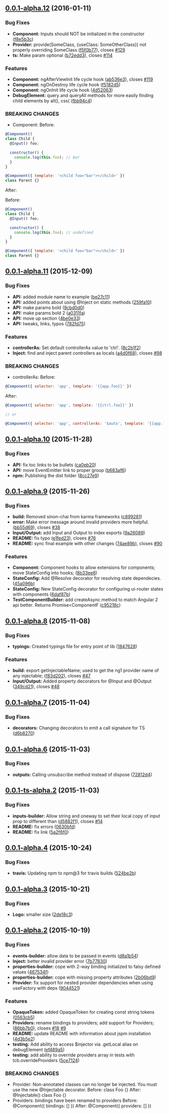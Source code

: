 <a name="0.0.1-alpha.12"></a>
## [0.0.1-alpha.12](https://github.com/ngUpgraders/ng-forward/compare/0.0.1-alpha.11...v0.0.1-alpha.12) (2016-01-11)


### Bug Fixes

* **Component:** Inputs should NOT be initialized in the constructor ([f8e5b3c](https://github.com/ngUpgraders/ng-forward/commit/f8e5b3c))
* **Provider:** provide(SomeClass, {useClass: SomeOtherClass}) not properly overriding SomeClass ([f5f0b77](https://github.com/ngUpgraders/ng-forward/commit/f5f0b77)), closes [#129](https://github.com/ngUpgraders/ng-forward/issues/129)
* **ts:** Make param optional ([b72edd3](https://github.com/ngUpgraders/ng-forward/commit/b72edd3)), closes [#114](https://github.com/ngUpgraders/ng-forward/issues/114)

### Features

* **Component:** ngAfterViewInit life cycle hook ([ab536e3](https://github.com/ngUpgraders/ng-forward/commit/ab536e3)), closes [#119](https://github.com/ngUpgraders/ng-forward/issues/119)
* **Component:** ngOnDestroy life cycle hook ([f5182d5](https://github.com/ngUpgraders/ng-forward/commit/f5182d5))
* **Component:** ngOnInit life cycle hook ([4d52063](https://github.com/ngUpgraders/ng-forward/commit/4d52063))
* **DebugElement:** query and queryAll methods for more easily finding child elements by all(), css( ([fbb94c4](https://github.com/ngUpgraders/ng-forward/commit/fbb94c4))


### BREAKING CHANGES

* Component: Before:

```js
@Component()
class Child {
  @Input() foo;

  constructor() {
    console.log(this.foo); // bar
  }
}

@Component({ template: '<child foo="bar"></child>' })
class Parent {}
```

After:

Before:

```js
@Component()
class Child {
  @Input() foo;

  constructor() {
    console.log(this.foo); // undefined
  }
}

@Component({ template: '<child foo="bar"></child>' })
class Parent {}
```



<a name="0.0.1-alpha.11"></a>
## [0.0.1-alpha.11](https://github.com/ngUpgraders/ng-forward/compare/v0.0.1-alpha.10...0.0.1-alpha.11) (2015-12-09)


### Bug Fixes

* **API:** added module name to example ([be27c11](https://github.com/ngUpgraders/ng-forward/commit/be27c11))
* **API:** added points about using @Inject on static methods ([259fa10](https://github.com/ngUpgraders/ng-forward/commit/259fa10))
* **API:** make params bold ([9cbd0d0](https://github.com/ngUpgraders/ng-forward/commit/9cbd0d0))
* **API:** make params bold 2 ([a0311fa](https://github.com/ngUpgraders/ng-forward/commit/a0311fa))
* **API:** move up section ([4be0e33](https://github.com/ngUpgraders/ng-forward/commit/4be0e33))
* **API:** tweaks, links, typos ([782fd75](https://github.com/ngUpgraders/ng-forward/commit/782fd75))

### Features

* **controllerAs:** Set default controllerAs value to 'ctrl'. ([8c2b1f2](https://github.com/ngUpgraders/ng-forward/commit/8c2b1f2))
* **Inject:** find and inject parent controllers as locals ([a4d0f68](https://github.com/ngUpgraders/ng-forward/commit/a4d0f68)), closes [#98](https://github.com/ngUpgraders/ng-forward/issues/98)


### BREAKING CHANGES

* controllerAs: Before:
```js
@Component({ selector: 'app', template: '{{app.foo}}' })
```

After:
```js
@Component({ selector: 'app', template: '{{ctrl.foo}}' })

// or

@Component({ selector: 'app', controllerAs: '$auto', template: '{{app.foo}}' })
```



<a name="0.0.1-alpha.10"></a>
## [0.0.1-alpha.10](https://github.com/ngUpgraders/ng-forward/compare/v0.0.1-alpha.9...v0.0.1-alpha.10) (2015-11-28)


### Bug Fixes

* **API:** fix toc links to be bullets ([ca0eb20](https://github.com/ngUpgraders/ng-forward/commit/ca0eb20))
* **API:** move EventEmitter link to proper group ([b683af6](https://github.com/ngUpgraders/ng-forward/commit/b683af6))
* **npm:** Publishing the dist folder ([8cc27e9](https://github.com/ngUpgraders/ng-forward/commit/8cc27e9))



<a name="0.0.1-alpha.9"></a>
## [0.0.1-alpha.9](https://github.com/ngUpgraders/ng-forward/compare/v0.0.1-alpha.8...v0.0.1-alpha.9) (2015-11-26)


### Bug Fixes

* **build:** Removed sinon-chai from karma frameworks ([c899281](https://github.com/ngUpgraders/ng-forward/commit/c899281))
* **error:** Make error message around invalid providers more helpful. ([bb55d69](https://github.com/ngUpgraders/ng-forward/commit/bb55d69)), closes [#38](https://github.com/ngUpgraders/ng-forward/issues/38)
* **Input/Output:** add Input and Output to index exports ([9a26089](https://github.com/ngUpgraders/ng-forward/commit/9a26089))
* **README:** fix typo ([e1fed23](https://github.com/ngUpgraders/ng-forward/commit/e1fed23)), closes [#76](https://github.com/ngUpgraders/ng-forward/issues/76)
* **README:** sync final example with other changes ([74ae89b](https://github.com/ngUpgraders/ng-forward/commit/74ae89b)), closes [#90](https://github.com/ngUpgraders/ng-forward/issues/90)

### Features

* **Component:** Component hooks to allow extensions for components; move StateConfig into hooks; ([8b33ee6](https://github.com/ngUpgraders/ng-forward/commit/8b33ee6))
* **StateConfig:** Add @Resolve decorator for resolving state dependecies. ([45a096b](https://github.com/ngUpgraders/ng-forward/commit/45a096b))
* **StateConfig:** New StateConfig decorator for configuring ui-router states with components ([6daf87b](https://github.com/ngUpgraders/ng-forward/commit/6daf87b))
* **TestComponentBuilder:** add createAsync method to match Angular 2 api better. Returns Promise<ComponentF ([c95218c](https://github.com/ngUpgraders/ng-forward/commit/c95218c))



<a name="0.0.1-alpha.8"></a>
## [0.0.1-alpha.8](https://github.com/ngUpgraders/ng-forward/compare/v0.0.1-alpha.7...v0.0.1-alpha.8) (2015-11-08)


### Bug Fixes

* **typings:** Created typings file for entry point of lib ([1847628](https://github.com/ngUpgraders/ng-forward/commit/1847628))

### Features

* **build:** export getInjectableName; used to get the ng1 provider name of any injectable; ([f83d202](https://github.com/ngUpgraders/ng-forward/commit/f83d202)), closes [#47](https://github.com/ngUpgraders/ng-forward/issues/47)
* **Input/Output:** Added property decorators for @Input and @Output ([349cd21](https://github.com/ngUpgraders/ng-forward/commit/349cd21)), closes [#48](https://github.com/ngUpgraders/ng-forward/issues/48)



<a name="0.0.1-alpha.7"></a>
## [0.0.1-alpha.7](https://github.com/ngUpgraders/ng-forward/compare/v0.0.1-alpha.6...v0.0.1-alpha.7) (2015-11-04)


### Bug Fixes

* **decorators:** Changing decorators to emit a call signature for TS ([d6b8270](https://github.com/ngUpgraders/ng-forward/commit/d6b8270))



<a name="0.0.1-alpha.6"></a>
## [0.0.1-alpha.6](https://github.com/ngUpgraders/ng-forward/compare/v0.0.1-ts-alpha.2...v0.0.1-alpha.6) (2015-11-03)


### Bug Fixes

* **outputs:** Calling unsubscribe method instead of dispose ([72812d4](https://github.com/ngUpgraders/ng-forward/commit/72812d4))



<a name="0.0.1-ts-alpha.2"></a>
## [0.0.1-ts-alpha.2](https://github.com/ngUpgraders/ng-forward/compare/v0.0.1-ts-alpha.1...v0.0.1-ts-alpha.2) (2015-11-03)


### Bug Fixes

* **inputs-builder:** Allow string and oneway to set their local copy of input prop to different than  ([d5882f1](https://github.com/ngUpgraders/ng-forward/commit/d5882f1)), closes [#14](https://github.com/ngUpgraders/ng-forward/issues/14)
* **README:** fix errors ([0630bfd](https://github.com/ngUpgraders/ng-forward/commit/0630bfd))
* **README:** fix link ([5a2f6f0](https://github.com/ngUpgraders/ng-forward/commit/5a2f6f0))



<a name="0.0.1-alpha.4"></a>
## [0.0.1-alpha.4](https://github.com/ngUpgraders/ng-forward/compare/v0.0.1-alpha.3...v0.0.1-alpha.4) (2015-10-24)


### Bug Fixes

* **travis:** Updating npm to npm@3 for travis builds ([524be2b](https://github.com/ngUpgraders/ng-forward/commit/524be2b))



<a name="0.0.1-alpha.3"></a>
## [0.0.1-alpha.3](https://github.com/ngUpgraders/ng-forward/compare/v0.0.1-alpha.2...v0.0.1-alpha.3) (2015-10-21)


### Bug Fixes

* **Logo:** smaller size ([2de18c3](https://github.com/ngUpgraders/ng-forward/commit/2de18c3))



<a name="0.0.1-alpha.2"></a>
## [0.0.1-alpha.2](https://github.com/ngUpgraders/ng-forward/compare/4d3b5e2...v0.0.1-alpha.2) (2015-10-19)


### Bug Fixes

* **events-builder:** allow data to be passed in events ([d8a1b54](https://github.com/ngUpgraders/ng-forward/commit/d8a1b54))
* **Inject:** better invalid provider error ([7b77830](https://github.com/ngUpgraders/ng-forward/commit/7b77830))
* **properties-builder:** cope with 2-way binding initialized to falsy defined values ([467534f](https://github.com/ngUpgraders/ng-forward/commit/467534f))
* **properties-builder:** cope with missing property attributes ([2b06bd9](https://github.com/ngUpgraders/ng-forward/commit/2b06bd9))
* **Provider:** fix support for nested provider dependencies when using useFactory with deps ([9044521](https://github.com/ngUpgraders/ng-forward/commit/9044521))

### Features

* **OpaqueToken:** added OpaqueToken for creating const string tokens ([0563cb5](https://github.com/ngUpgraders/ng-forward/commit/0563cb5))
* **Providers:** rename bindings to providers; add support for Providers; ([86bb7b0](https://github.com/ngUpgraders/ng-forward/commit/86bb7b0)), closes [#18](https://github.com/ngUpgraders/ng-forward/issues/18) [#9](https://github.com/ngUpgraders/ng-forward/issues/9)
* **README:** update README with information about jspm installation ([4d3b5e2](https://github.com/ngUpgraders/ng-forward/commit/4d3b5e2))
* **testing:** Add ability to access $injector via .getLocal alias on debugElement ([ef489a5](https://github.com/ngUpgraders/ng-forward/commit/ef489a5))
* **testing:** add ability to override providers array in tests with tcb.overrideProviders ([5ce7124](https://github.com/ngUpgraders/ng-forward/commit/5ce7124))


### BREAKING CHANGES

* Provider: Non-annotated classes can no longer be injected. You must use the new @Injectable decorator.
Before:
   class Foo {}
After:
   @Injectable()
   class Foo {}
* Providers: bindings have been renamed to providers
Before:
    @Component({ bindings: [] })
After:
    @Component({ providers: [] })



